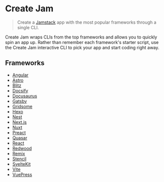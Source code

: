 # Create Jam

> Create a [Jamstack](https://jamstack.org) app with the most popular frameworks through a single CLI.

Create Jam wraps CLIs from the top frameworks and allows you to quickly spin an app up.
Rather than remember each framework's starter script, use the Create Jam interactive CLI to pick your app and start coding right away.

## Frameworks

- [Angular](/frameworks?id=angular)
- [Astro](/frameworks?id=astro)
- [Blitz](/frameworks?id=blitz)
- [Docsify](/frameworks?id=docsify)
- [Docusaurus](/frameworks?id=docusaurus)
- [Gatsby](/frameworks?id=gatsby)
- [Gridsome](/frameworks?id=gridsome)
- [Hexo](/frameworks?id=hexo)
- [Nest](/frameworks?id=nest)
- [Next.js](/frameworks?id=nextjs)
- [Nuxt](/frameworks?id=nuxt)
- [Preact](/frameworks?id=preact)
- [Quasar](/frameworks?id=quasar)
- [React](/frameworks?id=react)
- [Redwood](/frameworks?id=redwood)
- [Remix](/frameworks?id=remix)
- [Stencil](/frameworks?id=stencil)
- [SvelteKit](/frameworks?id=sveltekit)
- [Vite](/frameworks?id=vite)
- [VuePress](/frameworks?id=vuepress)
